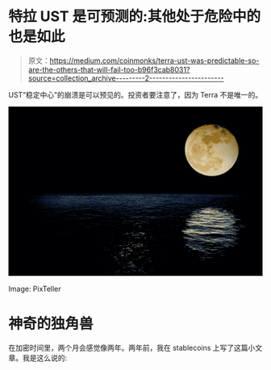 # 特拉 UST 是可预测的:其他处于危险中的也是如此

> 原文：<https://medium.com/coinmonks/terra-ust-was-predictable-so-are-the-others-that-will-fail-too-b96f3cab8031?source=collection_archive---------2----------------------->

UST“稳定中心”的崩溃是可以预见的。投资者要注意了，因为 Terra 不是唯一的。

![](img/1a73f887a5c22bbf50804d425b241f4c.png)

Image: PixTeller

# 神奇的独角兽

在加密时间里，两个月会感觉像两年。两年前，我在 stablecoins 上写了这篇小文章。我是这么说的: